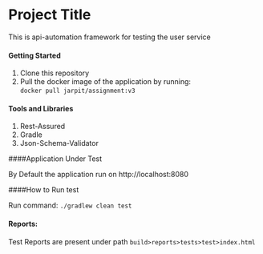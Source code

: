# Project Title

This is api-automation framework for testing the user service

#### Getting Started

1. Clone this repository
2. Pull the docker image of the application by running:<br>
```docker pull jarpit/assignment:v3```

#### Tools and Libraries
1. Rest-Assured
2. Gradle
3. Json-Schema-Validator

####Application Under Test

By Default the application run on http://localhost:8080

####How to Run test

Run command: 
``./gradlew clean test``

#### Reports:
Test Reports are present under path 
``build>reports>tests>test>index.html``

